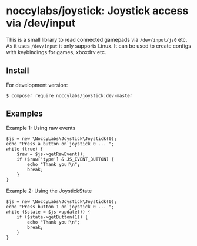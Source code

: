 noccylabs/joystick: Joystick access via /dev/input
==================================================

This is a small library to read connected gamepads via `/dev/input/js0` etc. As
it uses `/dev/input` it only supports Linux. It can be used to create configs
with keybindings for games, xboxdrv etc.


## Install

For development version:

    $ composer require noccylabs/joystick:dev-master


## Examples

Example 1: Using raw events


    $js = new \NoccyLabs\Joystick\Joystick(0);
    echo "Press a button on joystick 0 ... ";
    while (true) {
        $raw = $js->getRawEvent();
        if ($raw['type'] & JS_EVENT_BUTTON) {
            echo "Thank you!\n";
            break;
        }
    }


Example 2: Using the JoystickState

    $js = new \NoccyLabs\Joystick\Joystick(0);
    echo "Press button 1 on joystick 0 ... ";
    while ($state = $js->update()) {
        if ($state->getButton(1)) {
            echo "Thank you!\n";
            break;
        }
    }

